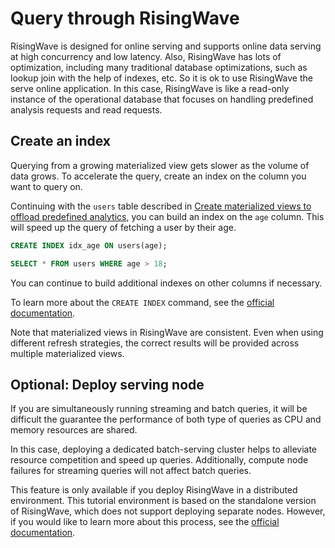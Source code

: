 # Query through RisingWave

RisingWave is designed for online serving and supports online data serving at high concurrency and low latency. Also, RisingWave has lots of optimization, including many traditional database optimizations, such as lookup join with the help of indexes, etc. So it is ok to use RisingWave the serve online application. In this case, RisingWave is like a read-only instance of the operational database that focuses on handling predefined analysis requests and read requests.

## Create an index

Querying from a growing materialized view gets slower as the volume of data grows. To accelerate the query, create an index on the column you want to query on.

Continuing with the `users` table described in [Create materialized views to offload predefined analytics](/02-bring-analytics-closer-to-odb/001-create-mv-offload-analytics.md), you can build an index on the `age` column. This will speed up the query of fetching a user by their age. 

```sql
CREATE INDEX idx_age ON users(age);

SELECT * FROM users WHERE age > 18;
```

You can continue to build additional indexes on other columns if necessary.

To learn more about the `CREATE INDEX` command, see the [official documentation](https://docs.risingwave.com/docs/current/sql-create-index/#how-to-decide-the-index-distribution-key).

Note that materialized views in RisingWave are consistent. Even when using different refresh strategies, the correct results will be provided across multiple materialized views. 

## Optional: Deploy serving node

If you are simultaneously running streaming and batch queries, it will be difficult the guarantee the performance of both type of queries as CPU and memory resources are shared.

In this case, deploying a dedicated batch-serving cluster helps to alleviate resource competition and speed up queries. Additionally, compute node failures for streaming queries will not affect batch queries. 

This feature is only available if you deploy RisingWave in a distributed environment. This tutorial environment is based on the standalone version of RisingWave, which does not support deploying separate nodes. However, if you would like to learn more about this process, see the [official documentation](https://docs.risingwave.com/docs/current/dedicated-compute-node/).